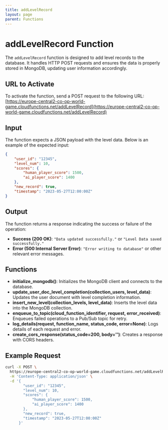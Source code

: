 ```yaml
---
title: addLevelRecord
layout: page
parent: Functions
---
```


# addLevelRecord Function

The `addLevelRecord` function is designed to add level records to the database. It handles HTTP POST requests and ensures the data is properly stored in MongoDB, updating user information accordingly.

## URL to Activate

To activate the function, send a POST request to the following URL:
[https://europe-central2-co-op-world-game.cloudfunctions.net/addLevelRecord](https://europe-central2-co-op-world-game.cloudfunctions.net/addLevelRecord)

## Input

The function expects a JSON payload with the level data. Below is an example of the expected input:

```json
{
    "user_id": "12345",
    "level_num": 10,
    "scores": {
        "human_player_score": 1500,
        "ai_player_score": 1400
    },
    "new_record": true,
    "timestamp": "2023-05-27T12:00:00Z"
}
```

## Output

The function returns a response indicating the success or failure of the operation:

- **Success (200 OK)**: `"Data updated successfully."` or `"Level Data saved successfully."`
- **Error (500 Internal Server Error)**: `"Error writing to database"` or other relevant error messages.

## Functions

- **initialize_mongodb()**: Initializes the MongoDB client and connects to the database.
- **update_user_doc_level_completion(collection_users, level_data)**: Updates the user document with level completion information.
- **insert_new_level(collection_levels, level_data)**: Inserts the level data into the MongoDB collection.
- **enqueue_to_topic(cloud_function_identifier, request, error_received)**: Enqueues failed operations to a Pub/Sub topic for retry.
- **log_details(request, function_name, status_code, error=None)**: Logs details of each request and error.
- **create_cors_response(status_code=200, body='')**: Creates a response with CORS headers.

## Example Request

```bash
curl -X POST \
  https://europe-central2-co-op-world-game.cloudfunctions.net/addLevelRecord \
  -H 'Content-Type: application/json' \
  -d '{
        "user_id": "12345",
        "level_num": 10,
        "scores": {
            "human_player_score": 1500,
            "ai_player_score": 1400
        },
        "new_record": true,
        "timestamp": "2023-05-27T12:00:00Z"
      }'
```